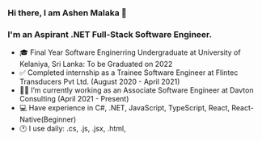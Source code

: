 ### Hi there, I am Ashen Malaka 👋

<!--
**ashenmalaka/ashenmalaka** is a ✨ _special_ ✨ repository because its `README.md` (this file) appears on your GitHub profile.

Here are some ideas to get you started:

- 🔭 I’m currently working ...
- 🌱 I’m currently learning ...
- 👯 I’m looking to collaborate on ...
- 🤔 I’m looking for help with ...
- 💬 Ask me about ...
- 📫 How to reach me: ...
- 😄 Pronouns: ...
- ⚡ Fun fact: ...
-->

### I'm an Aspirant .NET Full-Stack Software Engineer.
- 🎓 Final Year Software Enginerring Undergraduate at University of Kelaniya, Sri Lanka: To be Graduated on 2022
- ✅ Completed internship as a Trainee Software Engineer at Flintec Transducers Pvt Ltd. (August 2020 - April 2021)
- 👨‍💻 I’m currently working as an Associate Software Engineer at Davton Consulting (April 2021 - Present) 
- 💻 Have experience in C#, .NET, JavaScript, TypeScript, React, React-Native(Beginner)
- 🕐 I use daily: .cs, .js, .jsx, .html,
